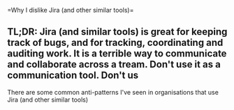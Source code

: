 =Why I dislike Jira (and other similar tools)=

**TL;DR:** Jira (and similar tools) is great for keeping track of bugs, and for tracking, coordinating and auditing work. It is a terrible way to communicate and collaborate across a tream. Don't use it as a communication tool. Don't us
--------
There are some common anti-patterns I've seen in organisations that use Jira (and other similar tools)
